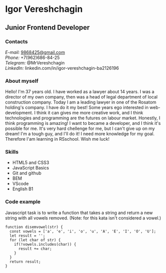 # Igor Vereshchagin
## Junior Frontend Developer
### Contacts
*E-mail:* <9868425@gmail.com>  
*Phone:* +7(962)686-84-25  
*Telegram:* @MrVereshchagin  
*LinkedIn:* linkedin.com/in/igor-vereshchagin-ba2126196 
### About myself
Hello!
I'm 37 years old. I have worked as a lawyer about 14 years. I was a director of my own company, then was a head of legal department of local construction company. Today I am a leading lawyer in one of the Rosatom holding's company. I have do it my best!
Some years ego interested in web-development.
I think it can gives me more creative work, and I think technologies and programming are the futures on labour market. Honestly, I think programming is amazing!
I want to became a developer, and I think it's possible for me. It's very hard chellenge for me, but I can't give up on my dream! I'm a tough guy, and I'll do it!
I need more knowledge for my goal. Therefore I'am learning in RSschool.
Wish me luck!

### Skills
* HTML5 and CSS3
* JavaScript Basics
* Git and github
* BEM
* VScode
* English B1

### Code example

Javascript task is to write a function that takes a string and return a new string with all vowels removed.
(Note: for this kata <y> isn't considered a vowel.)

```
function disemvowel(str) {
  const vowels = ['a', 'e', 'i', 'o', 'u', 'A', 'E', 'I', 'O', 'U'];
  let result = '';
  for (let char of str) {
    if(!vowels.includes(char)) {
      result += char;
    }
  }
  return result;
}
```
